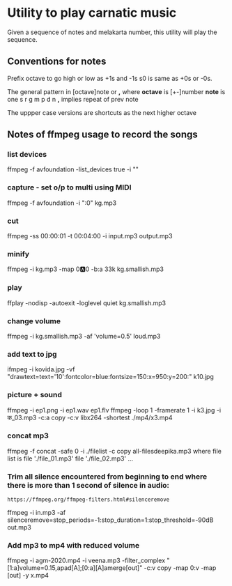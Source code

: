 # Utility to play carnatic music

Given a sequence of notes and melakarta number, this utility will play the sequence.

## Conventions for notes
  Prefix octave to go high or low as  +1s and -1s 
  s0 is same as +0s or -0s.

  The general pattern in [octave]note or **,** where
    **octave** is [+-]number 
    **note** is one s r g m p d n 
    **,** implies repeat of prev note

  The uppper case versions are shortcuts  as the next higher octave


## Notes of ffmpeg usage to record the songs
### list devices
 ffmpeg -f avfoundation -list_devices true -i ""

### capture  - set o/p to multi using MIDI
  ffmpeg -f avfoundation -i ":0" kg.mp3

### cut
  ffmpeg -ss 00:00:01 -t 00:04:00 -i input.mp3 output.mp3

### minify
  ffmpeg -i kg.mp3 -map 0:a:0 -b:a 33k kg.smallish.mp3

### play
  ffplay -nodisp -autoexit -loglevel quiet kg.smallish.mp3 

### change volume
  ffmpeg -i kg.smallish.mp3 -af 'volume=0.5' loud.mp3

### add text to jpg 
 ifmpeg -i kovida.jpg -vf "drawtext=text='10':fontcolor=blue:fontsize=150:x=950:y=200:" k10.jpg

### picture + sound 
  ffmpeg -i ep1.png -i ep1.wav ep1.flv
  ffmpeg -loop 1 -framerate 1 -i k3.jpg -i क_03.mp3 -c:a copy -c:v libx264 -shortest ./mp4/x3.mp4

### concat mp3
  ffmpeg -f concat -safe 0 -i ./filelist -c copy all-filesdeepika.mp3
  where file list is
    file './file_01.mp3'
    file './file_02.mp3' ...

### Trim all silence encountered from beginning to end where there is more than 1 second of silence in audio:
    https://ffmpeg.org/ffmpeg-filters.html#silenceremove
  ffmpeg -i in.mp3 -af silenceremove=stop_periods=-1:stop_duration=1:stop_threshold=-90dB out.mp3

### Add mp3 to mp4 with reduced volume
ffmpeg -i agm-2020.mp4 -i veena.mp3 -filter_complex "[1:a]volume=0.15,apad[A];[0:a][A]amerge[out]" -c:v copy -map 0:v -map [out] -y x.mp4
